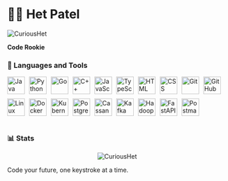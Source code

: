 # 🏄‍♂️ Het Patel
<p align="left"> 
  <img src="https://komarev.com/ghpvc/?username=CuriousHet&label=Profile%20views&color=0e75b6&style=flat" alt="CuriousHet" /> 
</p>

**Code Rookie**

### 🧰 Languages and Tools

<div style="display: flex; flex-wrap: wrap; gap: 10px; align-items: center;">
  <img alt="Java" width="40px" src="https://cdn.jsdelivr.net/gh/devicons/devicon/icons/java/java-original.svg"/>
  <img alt="Python" width="40px" src="https://cdn.jsdelivr.net/gh/devicons/devicon/icons/python/python-original.svg"/>
  <img alt="Go" width="40px" src="https://cdn.jsdelivr.net/gh/devicons/devicon/icons/go/go-original.svg"/>
  <img alt="C++" width="40px" src="https://cdn.jsdelivr.net/gh/devicons/devicon/icons/cplusplus/cplusplus-original.svg"/>
  <img alt="JavaScript" width="40px" src="https://cdn.jsdelivr.net/gh/devicons/devicon/icons/javascript/javascript-original.svg"/>
  <img alt="TypeScript" width="40px" src="https://cdn.jsdelivr.net/gh/devicons/devicon/icons/typescript/typescript-original.svg"/>
  <img alt="HTML" width="40px" src="https://cdn.jsdelivr.net/gh/devicons/devicon/icons/html5/html5-original.svg"/>
  <img alt="CSS" width="40px" src="https://cdn.jsdelivr.net/gh/devicons/devicon/icons/css3/css3-original.svg"/>
  <img alt="Git" width="40px" src="https://cdn.jsdelivr.net/gh/devicons/devicon/icons/git/git-original.svg"/>
  <img alt="GitHub" width="40px" src="https://cdn.jsdelivr.net/gh/devicons/devicon/icons/github/github-original.svg"/>
  <img alt="Linux" width="40px" src="https://cdn.jsdelivr.net/gh/devicons/devicon/icons/linux/linux-original.svg"/>
  <img alt="Docker" width="40px" src="https://cdn.jsdelivr.net/gh/devicons/devicon/icons/docker/docker-original.svg"/>
  <img alt="Kubernetes" width="40px" src="https://cdn.jsdelivr.net/gh/devicons/devicon/icons/kubernetes/kubernetes-plain.svg"/>
  <img alt="PostgreSQL" width="40px" src="https://cdn.jsdelivr.net/gh/devicons/devicon/icons/postgresql/postgresql-original.svg"/>
  <img alt="Cassandra" width="40px" src="https://cdn.jsdelivr.net/gh/devicons/devicon/icons/cassandra/cassandra-original.svg"/>
  <img alt="Kafka" width="40px" src="https://cdn.jsdelivr.net/gh/devicons/devicon/icons/apachekafka/apachekafka-original.svg"/>
  <img alt="Hadoop" width="40px" src="https://cdn.jsdelivr.net/gh/devicons/devicon/icons/hadoop/hadoop-original.svg"/>
  <img alt="FastAPI" width="40px" src="https://cdn.jsdelivr.net/gh/devicons/devicon/icons/fastapi/fastapi-original.svg"/>
  <img alt="Postman" width="40px" src="https://cdn.jsdelivr.net/gh/devicons/devicon/icons/postman/postman-original.svg"/>
</div>


<br clear="left"/>

### 📊 Stats
<div style="display: flex; justify-content: space-around; flex-wrap: wrap; align-items: center;">
  <img src="https://github-readme-stats.vercel.app/api/top-langs?username=CuriousHet&show_icons=true&locale=en&layout=compact" alt="CuriousHet" style="max-width: 30%;" />
</div>

Code your future, one keystroke at a time.
